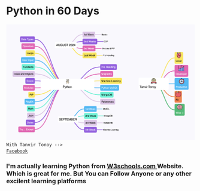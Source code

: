 # Python in 60 Days
<img src="./images/Python.jpeg">
<code>With Tanvir Tonoy -->
<a href="https://www.facebook.com/profile.php?id=100078077092259">Facebook</a>
</code>

### I'm actually learning Python from <a href="https://www.w3schools.com">W3schools.com </a> Website. Which is great for me. But You can Follow Anyone or any other excilent learning platforms ###
